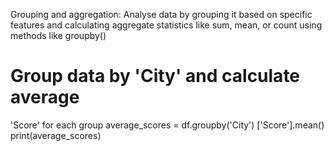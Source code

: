 Grouping and aggregation: Analyse data by
grouping it based on specific features and
calculating aggregate statistics like sum, mean,
or count using methods like groupby()

# Group data by 'City' and calculate average
'Score' for each group
average_scores = df.groupby('City')
['Score'].mean()
print(average_scores)
